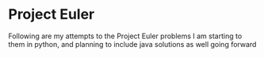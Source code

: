 # Project Euler

Following are my attempts to the Project Euler problems
I am starting to them in python, and planning to include java solutions as well going forward
